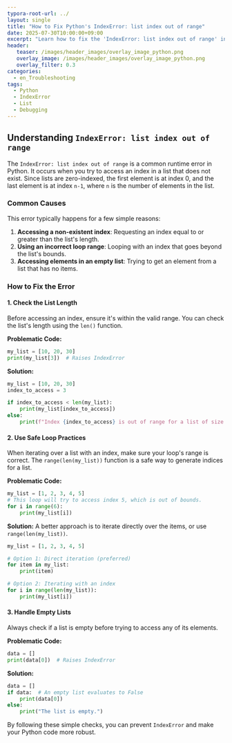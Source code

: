 ```yaml
---
typora-root-url: ../
layout: single
title: "How to Fix Python's IndexError: list index out of range"
date: 2025-07-30T10:00:00+09:00
excerpt: "Learn how to fix the 'IndexError: list index out of range' in Python. This guide covers common causes and solutions, including checking list length and using loops correctly."
header:
   teaser: /images/header_images/overlay_image_python.png
   overlay_image: /images/header_images/overlay_image_python.png
   overlay_filter: 0.3
categories:
  - en_Troubleshooting
tags:
  - Python
  - IndexError
  - List
  - Debugging
---
```


## Understanding `IndexError: list index out of range`

The `IndexError: list index out of range` is a common runtime error in Python. It occurs when you try to access an index in a list that does not exist. Since lists are zero-indexed, the first element is at index 0, and the last element is at index `n-1`, where `n` is the number of elements in the list.

### Common Causes

This error typically happens for a few simple reasons:

1.  **Accessing a non-existent index**: Requesting an index equal to or greater than the list's length.
2.  **Using an incorrect loop range**: Looping with an index that goes beyond the list's bounds.
3.  **Accessing elements in an empty list**: Trying to get an element from a list that has no items.

### How to Fix the Error

#### 1. Check the List Length

Before accessing an index, ensure it's within the valid range. You can check the list's length using the `len()` function.

**Problematic Code:**
```python
my_list = [10, 20, 30]
print(my_list[3])  # Raises IndexError
```

**Solution:**
```python
my_list = [10, 20, 30]
index_to_access = 3

if index_to_access < len(my_list):
    print(my_list[index_to_access])
else:
    print(f"Index {index_to_access} is out of range for a list of size {len(my_list)}.")
```

#### 2. Use Safe Loop Practices

When iterating over a list with an index, make sure your loop's range is correct. The `range(len(my_list))` function is a safe way to generate indices for a list.

**Problematic Code:**
```python
my_list = [1, 2, 3, 4, 5]
# This loop will try to access index 5, which is out of bounds.
for i in range(6):
    print(my_list[i])
```

**Solution:**
A better approach is to iterate directly over the items, or use `range(len(my_list))`.

```python
my_list = [1, 2, 3, 4, 5]

# Option 1: Direct iteration (preferred)
for item in my_list:
    print(item)

# Option 2: Iterating with an index
for i in range(len(my_list)):
    print(my_list[i])
```

#### 3. Handle Empty Lists

Always check if a list is empty before trying to access any of its elements.

**Problematic Code:**
```python
data = []
print(data[0])  # Raises IndexError
```

**Solution:**
```python
data = []
if data:  # An empty list evaluates to False
    print(data[0])
else:
    print("The list is empty.")
```

By following these simple checks, you can prevent `IndexError` and make your Python code more robust.
